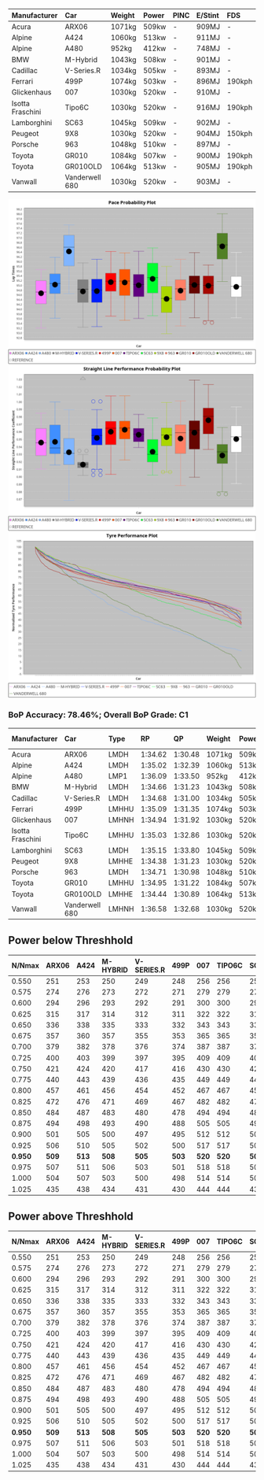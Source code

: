 | Manufacturer     | Car            | Weight | Power | PINC | E/Stint | FDS    |
| :--------------- | :------------- | :----- | :---- | :--- | :------ | :----- |
| Acura            | ARX06          | 1071kg | 509kw | -    | 909MJ   | -      |
| Alpine           | A424           | 1060kg | 513kw | -    | 911MJ   | -      |
| Alpine           | A480           | 952kg  | 412kw | -    | 748MJ   | -      |
| BMW              | M-Hybrid       | 1043kg | 508kw | -    | 901MJ   | -      |
| Cadillac         | V-Series.R     | 1034kg | 505kw | -    | 893MJ   | -      |
| Ferrari          | 499P           | 1074kg | 503kw | -    | 896MJ   | 190kph |
| Glickenhaus      | 007            | 1030kg | 520kw | -    | 910MJ   | -      |
| Isotta Fraschini | Tipo6C         | 1030kg | 520kw | -    | 916MJ   | 190kph |
| Lamborghini      | SC63           | 1045kg | 509kw | -    | 902MJ   | -      |
| Peugeot          | 9X8            | 1030kg | 520kw | -    | 904MJ   | 150kph |
| Porsche          | 963            | 1048kg | 510kw | -    | 897MJ   | -      |
| Toyota           | GR010          | 1084kg | 507kw | -    | 900MJ   | 190kph |
| Toyota           | GR010OLD       | 1064kg | 513kw | -    | 905MJ   | 190kph |
| Vanwall          | Vanderwell 680 | 1030kg | 520kw | -    | 903MJ   | -      |

![PACECHART](./IMG/CUSTOM.png)
![STRAIGHTLINEPERFORMANCECHART](./IMG/CUSTOM_sp.png)
![TYREPERFORMANCECHART](./IMG/CUSTOM_tw.png)

### BoP Accuracy: 78.46%; Overall BoP Grade: C1
| Manufacturer     | Car            | Type  | RP      | QP      | Weight | Power¹ | Threshhold | PINC    | Power² | E/Stint | AVG Vmax  | FDS     | RDLC | L/Stint | BOP-Grade | Model Accuracy | Model Points | Match%  |
|:-|:-|:-|:-|:-|:-|:-|:-|:-|:-|:-|:-|:-|:-|:-|:-|:-|:-|:-|
| Acura            | ARX06          | LMDH  | 1:34.62 | 1:30.48 | 1071kg | 509kw  | 210.0kph   |    -    | 509kw  |  909MJ  | 298.43kph |    -    | 0.99 | 40      | -C2       | 100.00%        | 995          | 70.56%  |
| Alpine           | A424           | LMDH  | 1:35.02 | 1:32.39 | 1060kg | 513kw  | 210.0kph   |    -    | 513kw  |  911MJ  | 299.26kph |    -    | 1.00 | 40      | +C2       | 100.00%        | 642          | 72.90%  |
| Alpine           | A480           | LMP1  | 1:36.09 | 1:33.50 |  952kg | 412kw  | 210.0kph   |    -    | 412kw  |  748MJ  | 294.16kph |    -    | 0.97 | 37      | +C2       | 60.26%         | 849          | 71.27%  |
| BMW              | M-Hybrid       | LMDH  | 1:34.66 | 1:31.23 | 1043kg | 508kw  | 210.0kph   |    -    | 508kw  |  901MJ  | 295.76kph |    -    | 1.02 | 40      | -C1       | 100.00%        | 1714         | 78.99%  |
| Cadillac         | V-Series.R     | LMDH  | 1:34.68 | 1:31.00 | 1034kg | 505kw  | 210.0kph   |    -    | 505kw  |  893MJ  | 299.96kph |    -    | 1.03 | 40      | -B2       | 98.95%         | 2271         | 83.91%  |
| Ferrari          | 499P           | LMHHU | 1:35.09 | 1:31.35 | 1074kg | 503kw  | 210.0kph   |    -    | 503kw  |  896MJ  | 300.14kph | 190kph  | 1.02 | 40      | ~A1       | 99.93%         | 2718         | 100.00% |
| Glickenhaus      | 007            | LMHNH | 1:34.94 | 1:31.92 | 1030kg | 520kw  | 210.0kph   |    -    | 520kw  |  910MJ  | 303.42kph |    -    | 0.96 | 40      | ~A1       | 96.34%         | 1634         | 99.26%  |
| Isotta Fraschini | Tipo6C         | LMHHU | 1:35.03 | 1:32.86 | 1030kg | 520kw  | 210.0kph   |    -    | 520kw  |  916MJ  | 302.34kph | 190kph  | 1.08 | 40      | +C1       | 92.36%         | 133          | 75.35%  |
| Lamborghini      | SC63           | LMDH  | 1:35.15 | 1:33.80 | 1045kg | 509kw  | 210.0kph   |    -    | 509kw  |  902MJ  | 297.39kph |    -    | 1.05 | 40      | ~A1       | 96.54%         | 418          | 98.92%  |
| Peugeot          | 9X8            | LMHHE | 1:34.38 | 1:31.23 | 1030kg | 520kw  | 210.0kph   |    -    | 520kw  |  904MJ  | 301.04kph | 150kph  | 1.03 | 40      | -C2       | 88.68%         | 2617         | 72.16%  |
| Porsche          | 963            | LMDH  | 1:34.71 | 1:30.98 | 1048kg | 510kw  | 210.0kph   |    -    | 510kw  |  897MJ  | 300.16kph |    -    | 1.01 | 40      | -B2       | 99.98%         | 6168         | 84.35%  |
| Toyota           | GR010          | LMHHU | 1:34.95 | 1:31.22 | 1084kg | 507kw  | 210.0kph   |    -    | 507kw  |  900MJ  | 299.90kph | 190kph  | 1.01 | 40      | ~A1       | 98.53%         | 3557         | 98.67%  |
| Toyota           | GR010OLD       | LMHHE | 1:34.44 | 1:30.89 | 1064kg | 513kw  | 210.0kph   |    -    | 513kw  |  905MJ  | 303.64kph | 190kph  | 1.03 | 40      | -C2       | 92.01%         | 1427         | 73.90%  |
| Vanwall          | Vanderwell 680 | LMHNH | 1:36.58 | 1:32.68 | 1030kg | 520kw  | 210.0kph   |    -    | 520kw  |  903MJ  | 297.20kph |    -    | 1.01 | 40      | +Ω1       | 94.62%         | 633          | 18.17%  |

## Power below Threshhold
| N/Nmax    | ARX06   | A424    | M-HYBRID | V-SERIES.R | 499P    | 007     | TIPO6C  | SC63    | 9X8     | 963     | GR010   | GR010OLD | VANDERWELL 680 | ​     | RPM      | A480    |
|:-|:-|:-|:-|:-|:-|:-|:-|:-|:-|:-|:-|:-|:-|:-|:-|:-|
|  0.550    |  251    |  253    |  250     |  249       |  248    |  256    |  256    |  251    |  256    |  251    |  250    |  253     |  256           |  ​    |   --     |   -     |
|  0.575    |  274    |  276    |  273     |  272       |  271    |  279    |  279    |  274    |  279    |  274    |  273    |  276     |  279           |  ​    |   --     |   -     |
|  0.600    |  294    |  296    |  293     |  292       |  291    |  300    |  300    |  294    |  300    |  295    |  293    |  296     |  300           |  ​    |   --     |   -     |
|  0.625    |  315    |  317    |  314     |  312       |  311    |  322    |  322    |  315    |  322    |  316    |  314    |  317     |  322           |  ​    |   --     |   -     |
|  0.650    |  336    |  338    |  335     |  333       |  332    |  343    |  343    |  336    |  343    |  337    |  335    |  338     |  343           |  ​    |   --     |   -     |
|  0.675    |  357    |  360    |  357     |  355       |  353    |  365    |  365    |  357    |  365    |  358    |  356    |  360     |  365           |  ​    |   --     |   -     |
|  0.700    |  379    |  382    |  378     |  376       |  374    |  387    |  387    |  379    |  387    |  380    |  377    |  382     |  387           |  ​    |   --     |   -     |
|  0.725    |  400    |  403    |  399     |  397       |  395    |  409    |  409    |  400    |  409    |  401    |  399    |  403     |  409           |  ​    |   --     |   -     |
|  0.750    |  421    |  424    |  420     |  417       |  416    |  430    |  430    |  421    |  430    |  422    |  419    |  424     |  430           |  ​    |   --     |   -     |
|  0.775    |  440    |  443    |  439     |  436       |  435    |  449    |  449    |  440    |  449    |  441    |  438    |  443     |  449           |  ​    |  5000    |  242    |
|  0.800    |  457    |  461    |  456     |  454       |  452    |  467    |  467    |  457    |  467    |  458    |  455    |  461     |  467           |  ​    |  5500    |  286    |
|  0.825    |  472    |  476    |  471     |  469       |  467    |  482    |  482    |  472    |  482    |  473    |  470    |  476     |  482           |  ​    |  6000    |  319    |
|  0.850    |  484    |  487    |  483     |  480       |  478    |  494    |  494    |  484    |  494    |  485    |  482    |  487     |  494           |  ​    |  6500    |  361    |
|  0.875    |  494    |  498    |  493     |  490       |  488    |  505    |  505    |  494    |  505    |  495    |  492    |  498     |  505           |  ​    |  7000    |  403    |
|  0.900    |  501    |  505    |  500     |  497       |  495    |  512    |  512    |  501    |  512    |  502    |  499    |  505     |  512           |  ​    |  7500    |  413    |
|  0.925    |  506    |  510    |  505     |  502       |  500    |  517    |  517    |  506    |  517    |  507    |  504    |  510     |  517           |  ​    |  8000    |  409    |
| **0.950** | **509** | **513** | **508**  | **505**    | **503** | **520** | **520** | **509** | **520** | **510** | **507** | **513**  | **520**        | **​** | **8500** | **412** |
|  0.975    |  507    |  511    |  506     |  503       |  501    |  518    |  518    |  507    |  518    |  508    |  505    |  511     |  518           |  ​    |  9000    |  206    |
|  1.000    |  504    |  507    |  503     |  500       |  498    |  514    |  514    |  504    |  514    |  505    |  502    |  507     |  514           |  ​    |   --     |   -     |
|  1.025    |  435    |  438    |  434     |  431       |  430    |  444    |  444    |  435    |  444    |  436    |  433    |  438     |  444           |  ​    |   --     |   -     |

## Power above Threshhold
| N/Nmax    | ARX06   | A424    | M-HYBRID | V-SERIES.R | 499P    | 007     | TIPO6C  | SC63    | 9X8     | 963     | GR010   | GR010OLD | VANDERWELL 680 | ​     | RPM      | A480    |
|:-|:-|:-|:-|:-|:-|:-|:-|:-|:-|:-|:-|:-|:-|:-|:-|:-|
|  0.550    |  251    |  253    |  250     |  249       |  248    |  256    |  256    |  251    |  256    |  251    |  250    |  253     |  256           |  ​    |   --     |   -     |
|  0.575    |  274    |  276    |  273     |  272       |  271    |  279    |  279    |  274    |  279    |  274    |  273    |  276     |  279           |  ​    |   --     |   -     |
|  0.600    |  294    |  296    |  293     |  292       |  291    |  300    |  300    |  294    |  300    |  295    |  293    |  296     |  300           |  ​    |   --     |   -     |
|  0.625    |  315    |  317    |  314     |  312       |  311    |  322    |  322    |  315    |  322    |  316    |  314    |  317     |  322           |  ​    |   --     |   -     |
|  0.650    |  336    |  338    |  335     |  333       |  332    |  343    |  343    |  336    |  343    |  337    |  335    |  338     |  343           |  ​    |   --     |   -     |
|  0.675    |  357    |  360    |  357     |  355       |  353    |  365    |  365    |  357    |  365    |  358    |  356    |  360     |  365           |  ​    |   --     |   -     |
|  0.700    |  379    |  382    |  378     |  376       |  374    |  387    |  387    |  379    |  387    |  380    |  377    |  382     |  387           |  ​    |   --     |   -     |
|  0.725    |  400    |  403    |  399     |  397       |  395    |  409    |  409    |  400    |  409    |  401    |  399    |  403     |  409           |  ​    |   --     |   -     |
|  0.750    |  421    |  424    |  420     |  417       |  416    |  430    |  430    |  421    |  430    |  422    |  419    |  424     |  430           |  ​    |   --     |   -     |
|  0.775    |  440    |  443    |  439     |  436       |  435    |  449    |  449    |  440    |  449    |  441    |  438    |  443     |  449           |  ​    |  5000    |  242    |
|  0.800    |  457    |  461    |  456     |  454       |  452    |  467    |  467    |  457    |  467    |  458    |  455    |  461     |  467           |  ​    |  5500    |  286    |
|  0.825    |  472    |  476    |  471     |  469       |  467    |  482    |  482    |  472    |  482    |  473    |  470    |  476     |  482           |  ​    |  6000    |  319    |
|  0.850    |  484    |  487    |  483     |  480       |  478    |  494    |  494    |  484    |  494    |  485    |  482    |  487     |  494           |  ​    |  6500    |  361    |
|  0.875    |  494    |  498    |  493     |  490       |  488    |  505    |  505    |  494    |  505    |  495    |  492    |  498     |  505           |  ​    |  7000    |  403    |
|  0.900    |  501    |  505    |  500     |  497       |  495    |  512    |  512    |  501    |  512    |  502    |  499    |  505     |  512           |  ​    |  7500    |  413    |
|  0.925    |  506    |  510    |  505     |  502       |  500    |  517    |  517    |  506    |  517    |  507    |  504    |  510     |  517           |  ​    |  8000    |  409    |
| **0.950** | **509** | **513** | **508**  | **505**    | **503** | **520** | **520** | **509** | **520** | **510** | **507** | **513**  | **520**        | **​** | **8500** | **412** |
|  0.975    |  507    |  511    |  506     |  503       |  501    |  518    |  518    |  507    |  518    |  508    |  505    |  511     |  518           |  ​    |  9000    |  206    |
|  1.000    |  504    |  507    |  503     |  500       |  498    |  514    |  514    |  504    |  514    |  505    |  502    |  507     |  514           |  ​    |   --     |   -     |
|  1.025    |  435    |  438    |  434     |  431       |  430    |  444    |  444    |  435    |  444    |  436    |  433    |  438     |  444           |  ​    |   --     |   -     |
